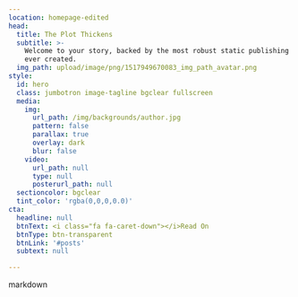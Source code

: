 ```yaml
---
location: homepage-edited
head:
  title: The Plot Thickens
  subtitle: >-
    Welcome to your story, backed by the most robust static publishing platform
    ever created.
  img_path: upload/image/png/1517949670083_img_path_avatar.png
style:
  id: hero
  class: jumbotron image-tagline bgclear fullscreen
  media:
    img:
      url_path: /img/backgrounds/author.jpg
      pattern: false
      parallax: true
      overlay: dark
      blur: false
    video:
      url_path: null
      type: null
      posterurl_path: null
  sectioncolor: bgclear
  tint_color: 'rgba(0,0,0,0.0)'
cta:
  headline: null
  btnText: <i class="fa fa-caret-down"></i>Read On
  btnType: btn-transparent
  btnLink: '#posts'
  subtext: null

---
```


markdown

